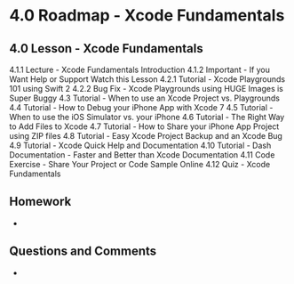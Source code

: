 # 4.0 Roadmap - Xcode Fundamentals #


## 4.0 Lesson - Xcode Fundamentals ##

4.1.1 Lecture - Xcode Fundamentals Introduction
4.1.2 Important - If you Want Help or Support Watch this Lesson
4.2.1 Tutorial - Xcode Playgrounds 101 using Swift 2
4.2.2 Bug Fix - Xcode Playgrounds using HUGE Images is Super Buggy
4.3 Tutorial - When to use an Xcode Project vs. Playgrounds
4.4 Tutorial - How to Debug your iPhone App with Xcode 7
4.5 Tutorial - When to use the iOS Simulator vs. your iPhone
4.6 Tutorial - The Right Way to Add Files to Xcode
4.7 Tutorial - How to Share your iPhone App Project using ZIP files
4.8 Tutorial - Easy Xcode Project Backup and an Xcode Bug
4.9 Tutorial - Xcode Quick Help and Documentation
4.10 Tutorial - Dash Documentation - Faster and Better than Xcode Documentation
4.11 Code Exercise - Share Your Project or Code Sample Online
4.12 Quiz - Xcode Fundamentals

## Homework ##

* 

## Questions and Comments ##

*